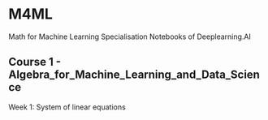 # M4ML
Math for Machine Learning Specialisation Notebooks of Deeplearning.AI 


## Course 1 - Algebra_for_Machine_Learning_and_Data_Science

Week 1: System of linear equations
